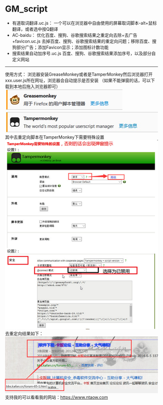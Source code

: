 ﻿# GM_script
* 有道取词翻译.uc.js：
一个可以在浏览器中自由使用的屏幕取词脚本-alt+鼠标翻译，或者选中按Q翻译 
* AC-baidu： 优化百度、搜狗、谷歌搜索结果之重定向去除+去广告+favicon.uc.js 
去掉百度、搜狗、谷歌搜索结果的重定向问题；移除百度、搜狗部分广告；添加Favicon显示；添加图标计数功能 
* 搜索结果自动加序号.uc.js 
百度、搜狗、谷歌搜索结果添加序号，以及部分自定义网站 
*** 
使用方式： 
浏览器安装GreaseMonkey或者是TamperMonkey然后浏览器打开xxx.user.js所在网址，浏览器会自动提示是否安装 
（如果不能弹窗的话，可以下载到本地后拖入浏览器即可） 
![GreaseMonkey](/images/GM_1.png) 
![TamperMonkey](/images/TM_1.jpg) 
其中去重定向脚本在TamperMonkey下需要特殊设置 
![TamperMonkey](/images/TM_2.jpg) 
去重定向结果如下： 
![GreaseMonkey](/images/GM_2.png)  
支持我的可以看看我的网站：<https://www.ntaow.com> 
